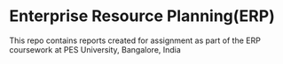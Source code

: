 # Enterprise Resource Planning(ERP)

This repo contains reports created for assignment as part of the ERP coursework at PES University, Bangalore, India

